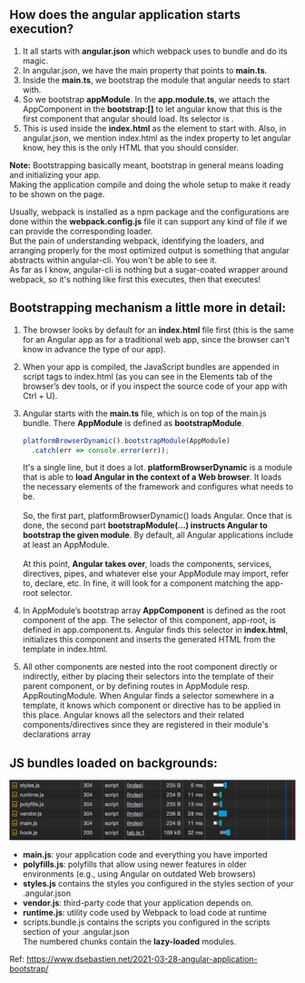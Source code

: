 ## How does the angular application starts execution?

1. It all starts with **angular.json** which webpack uses to bundle and do its magic.
2. In angular.json, we have the main property that points to **main.ts**.
3. Inside the **main.ts**, we bootstrap the module that angular needs to start with.
4. So we bootstrap **appModule**. In the **app.module.ts**, we attach the AppComponent in the **bootstrap:[]** to let
   angular know that this is the first component that angular should load. Its selector is <app-root>.
5. This is used inside the **index.html**  as the element to start with. Also, in angular.json, we mention index.html as
   the index property to let angular know, hey this is the only HTML that you should consider.

**Note:** Bootstrapping basically meant, bootstrap in general means loading and initializing your app.<br>
Making the application compile and doing the whole setup to make it ready to be shown on the page.

Usually, webpack is installed as a npm package and the configurations are done within the **webpack.config.js** file it
can
support any kind of file if we can provide the corresponding loader.<br>
But the pain of understanding webpack, identifying the loaders, and arranging properly for the most optimized output is
something that angular abstracts within angular-cli. You won't be able to see it.<br>
As far as I know, angular-cli is nothing but a sugar-coated wrapper around webpack, so it's nothing like first this
executes, then that executes!

## Bootstrapping mechanism a little more in detail:

1. The browser looks by default for an **index.html** file first (this is the same for an Angular app as for a
   traditional
   web app, since the browser can't know in advance the type of our app).
2. When your app is compiled, the JavaScript bundles are appended in script tags to index.html (as you can see in the
   Elements tab of the browser’s dev tools, or if you inspect the source code of your app with Ctrl + U).
3. Angular starts with the **main.ts** file, which is on top of the main.js bundle. There **AppModule** is defined as
   **bootstrapModule**.

    ```js
    platformBrowserDynamic().bootstrapModule(AppModule)
      .catch(err => console.error(err));
    ```

   It's a single line, but it does a lot. **platformBrowserDynamic** is a module that is able to **load Angular in the
   context of a Web browser**. It loads the necessary elements of the framework and configures what needs to be.
   <br><br>
   So, the first part, platformBrowserDynamic() loads Angular. Once that is done, the second part **bootstrapModule(...)
   instructs Angular to bootstrap the given module**. By default, all Angular applications include at least an AppModule.
   <br><br>
   At this point, **Angular takes over**, loads the components, services, directives, pipes, and whatever else your
   AppModule may import, refer to, declare, etc. In fine, it will look for a component matching the app-root selector.
   <br>
4. In AppModule’s bootstrap array **AppComponent** is defined as the root component of the app. The selector of this
   component, app-root, is defined in app.component.ts. Angular finds this selector in **index.html**, initializes this
   component and inserts the generated HTML from the template in index.html.
5. All other components are nested into the root component directly or indirectly, either by placing their selectors
   into the template of their parent component, or by defining routes in AppModule resp. AppRoutingModule.
   When Angular finds a selector somewhere in a template, it knows which component or directive has to be applied in
   this place. Angular knows all the selectors and their related components/directives since they are registered in
   their module's declarations array

## JS bundles loaded on backgrounds:

![image_info](./images/img_1.png)

* **main.js**: your application code and everything you have imported
* **polyfills.js**: polyfills that allow using newer features in older environments (e.g., using Angular on outdated Web
  browsers)
* **styles.js** contains the styles you configured in the styles section of your .angular.json
* **vendor.js**: third-party code that your application depends on.
* **runtime.js**: utility code used by Webpack to load code at runtime
* scripts.bundle.js contains the scripts you configured in the scripts section of your .angular.json<br>
  The numbered chunks contain the **lazy-loaded** modules.

Ref: https://www.dsebastien.net/2021-03-28-angular-application-bootstrap/

